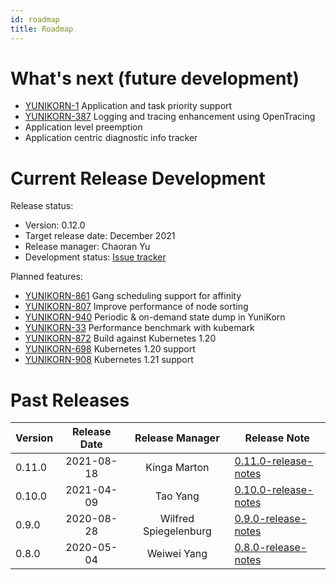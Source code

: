 ```yaml
---
id: roadmap
title: Roadmap
---
```


<!--
Licensed to the Apache Software Foundation (ASF) under one
or more contributor license agreements.  See the NOTICE file
distributed with this work for additional information
regarding copyright ownership.  The ASF licenses this file
to you under the Apache License, Version 2.0 (the
"License"); you may not use this file except in compliance
with the License.  You may obtain a copy of the License at

  http://www.apache.org/licenses/LICENSE-2.0

Unless required by applicable law or agreed to in writing,
software distributed under the License is distributed on an
"AS IS" BASIS, WITHOUT WARRANTIES OR CONDITIONS OF ANY
KIND, either express or implied.  See the License for the
specific language governing permissions and limitations
under the License.
-->

# What's next (future development)

- [YUNIKORN-1](https://issues.apache.org/jira/browse/YUNIKORN-1) Application and task priority support
- [YUNIKORN-387](https://issues.apache.org/jira/browse/YUNIKORN-387) Logging and tracing enhancement using OpenTracing
- Application level preemption
- Application centric diagnostic info tracker

# Current Release Development

Release status:
- Version: 0.12.0
- Target release date: December 2021
- Release manager: Chaoran Yu
- Development status: [Issue tracker](https://issues.apache.org/jira/projects/YUNIKORN/versions/12350843)

Planned features:
- [YUNIKORN-861](https://issues.apache.org/jira/browse/YUNIKORN-861) Gang scheduling support for affinity
- [YUNIKORN-807](https://issues.apache.org/jira/browse/YUNIKORN-807) Improve performance of node sorting
- [YUNIKORN-940](https://issues.apache.org/jira/browse/YUNIKORN-940) Periodic &amp; on-demand state dump in YuniKorn
- [YUNIKORN-33](https://issues.apache.org/jira/browse/YUNIKORN-33) Performance benchmark with kubemark
- [YUNIKORN-872](https://issues.apache.org/jira/browse/YUNIKORN-872) Build against Kubernetes 1.20
- [YUNIKORN-698](https://issues.apache.org/jira/browse/YUNIKORN-698) Kubernetes 1.20 support
- [YUNIKORN-908](https://issues.apache.org/jira/browse/YUNIKORN-908) Kubernetes 1.21 support

# Past Releases

| Version 	| Release Date  	| Release Manager 	    | Release Note         	                             |
|---------	|:-------------:	|:---------------:	    |----------------------	                             |
| 0.11.0  	| 2021-08-18    	| Kinga Marton        	    | [0.11.0-release-notes](../release-announce/0.11.0) |
| 0.10.0  	| 2021-04-09    	| Tao Yang        	    | [0.10.0-release-notes](../release-announce/0.10.0) |
| 0.9.0   	| 2020-08-28        | Wilfred Spiegelenburg | [0.9.0-release-notes](../release-announce/0.9.0)   |
| 0.8.0   	| 2020-05-04	    | Weiwei Yang     	    | [0.8.0-release-notes](../release-announce/0.8.0)   |
